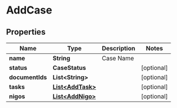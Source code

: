 

# AddCase


## Properties

| Name | Type | Description | Notes |
|------------ | ------------- | ------------- | -------------|
|**name** | **String** | Case Name |  |
|**status** | **CaseStatus** |  |  [optional] |
|**documentIds** | **List&lt;String&gt;** |  |  [optional] |
|**tasks** | [**List&lt;AddTask&gt;**](AddTask.md) |  |  [optional] |
|**nigos** | [**List&lt;AddNigo&gt;**](AddNigo.md) |  |  [optional] |



